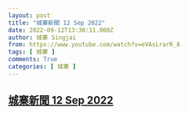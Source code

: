```yaml
---
layout: post
title: "城寨新聞 12 Sep 2022"
date: 2022-09-12T13:30:11.000Z
author: 城寨 Singjai
from: https://www.youtube.com/watch?v=eVAsLrarR_8
tags: [ 城寨 ]
comments: True
categories: [ 城寨 ]
---
```

<!--1662989411000-->
[城寨新聞 12 Sep 2022](https://www.youtube.com/watch?v=eVAsLrarR_8)
------

<div>

</div>
